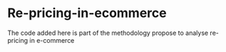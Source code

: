 # Re-pricing-in-ecommerce
The code added here is part of the methodology propose to analyse re-pricing in e-commerce 
